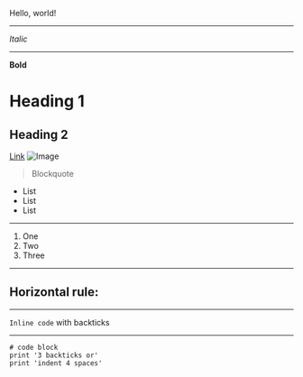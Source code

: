 Hello, world!
***
*Italic*
***
**Bold**
# Heading 1
## Heading 2
[Link](http://a.com)
![Image](http://url/a.png)
> Blockquote
* List
* List
* List
***
1. One
2. Two
3. Three
***
Horizontal rule:
---
***
`Inline code` with backticks
***
```
# code block
print '3 backticks or'
print 'indent 4 spaces'
```
